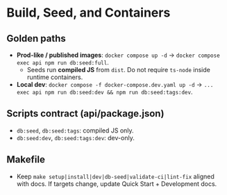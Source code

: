 # Build, Seed, and Containers

## Golden paths
- **Prod-like / published images**: `docker compose up -d` → `docker compose exec api npm run db:seed:full`.
  - Seeds run **compiled JS** from `dist`. Do not require `ts-node` inside runtime containers.
- **Local dev**: `docker compose -f docker-compose.dev.yaml up -d` → `... exec api npm run db:seed:dev && npm run db:seed:tags:dev`.

## Scripts contract (api/package.json)
- `db:seed`, `db:seed:tags`: compiled JS only.
- `db:seed:dev`, `db:seed:tags:dev`: dev-only.

## Makefile
- Keep `make setup|install|dev|db-seed|validate-ci|lint-fix` aligned with docs. If targets change, update Quick Start + Development docs.
